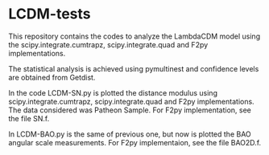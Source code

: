 # LCDM-tests
This repository contains the codes to analyze the LambdaCDM model using the scipy.integrate.cumtrapz, scipy.integrate.quad and F2py implementations. 

The statistical analysis is achieved using pymultinest and confidence levels are obtained from Getdist.

In the code LCDM-SN.py is plotted the distance modulus using scipy.integrate.cumtrapz, scipy.integrate.quad and F2py implementations. The data considered was Patheon Sample. For F2py implementation, see the file SN.f.

In LCDM-BAO.py is the same of previous one, but now is plotted the BAO angular scale measurements. For F2py implementaion, see the file BAO2D.f.






